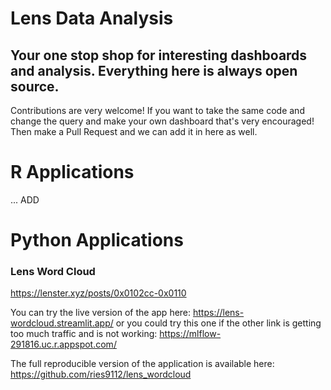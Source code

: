 # Lens Data Analysis

## Your one stop shop for interesting dashboards and analysis. Everything here is always open source.

Contributions are very welcome! If you want to take the same code and change the query and make your own dashboard that's very encouraged! Then make a Pull Request and we can add it in here as well.


# R Applications

... ADD 


# Python Applications

### Lens Word Cloud

https://lenster.xyz/posts/0x0102cc-0x0110

You can try the live version of the app here: https://lens-wordcloud.streamlit.app/ or you could try this one if the other link is getting too much traffic and is not working: https://mlflow-291816.uc.r.appspot.com/

The full reproducible version of the application is available here: https://github.com/ries9112/lens_wordcloud


